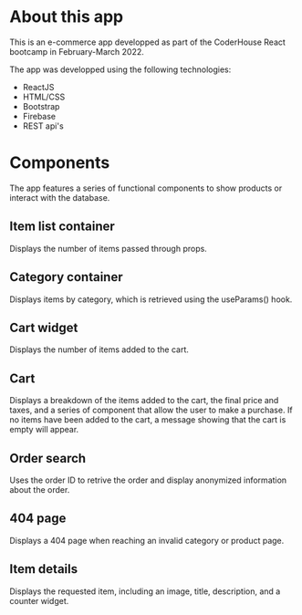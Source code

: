 # About this app

This is an e-commerce app developped as part of the CoderHouse React bootcamp in February-March 2022.

The app was developped using the following technologies:

- ReactJS
- HTML/CSS
- Bootstrap
- Firebase
- REST api's

# Components

The app features a series of functional components to show products or interact with the database.

## Item list container

Displays the number of items passed through props.

## Category container

Displays items by category, which is retrieved using the useParams() hook.

## Cart widget

Displays the number of items added to the cart.

## Cart

Displays a breakdown of the items added to the cart, the final price and taxes, and a series of component that allow the user to make a purchase. If no items have been added to the cart, a message showing that the cart is empty will appear.

## Order search

Uses the order ID to retrive the order and display anonymized information about the order.

## 404 page

Displays a 404 page when reaching an invalid category or product page.

## Item details

Displays the requested item, including an image, title, description, and a counter widget.